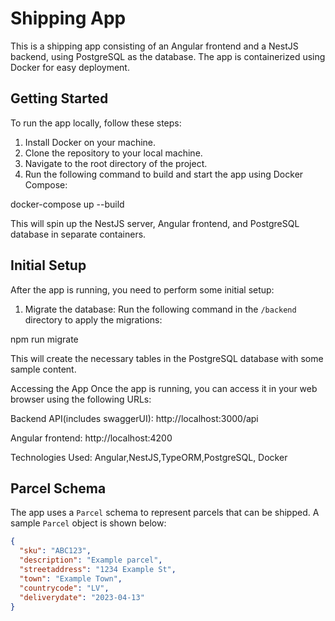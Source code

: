 # Shipping App

This is a shipping app consisting of an Angular frontend and a NestJS backend, using PostgreSQL as the database. The app is containerized using Docker for easy deployment.

## Getting Started

To run the app locally, follow these steps:

1. Install Docker on your machine.
2. Clone the repository to your local machine.
3. Navigate to the root directory of the project.
4. Run the following command to build and start the app using Docker Compose:

docker-compose up --build

This will spin up the NestJS server, Angular frontend, and PostgreSQL database in separate containers.

## Initial Setup

After the app is running, you need to perform some initial setup:

1. Migrate the database: Run the following command in the `/backend` directory to apply the migrations:

npm run migrate


This will create the necessary tables in the PostgreSQL database with some sample content.

Accessing the App
Once the app is running, you can access it in your web browser using the following URLs:

Backend API(includes swaggerUI): http://localhost:3000/api

Angular frontend: http://localhost:4200

Technologies Used: Angular,NestJS,TypeORM,PostgreSQL, Docker

## Parcel Schema

The app uses a `Parcel` schema to represent parcels that can be shipped. A sample `Parcel` object is shown below:

```json
{
  "sku": "ABC123",
  "description": "Example parcel",
  "streetaddress": "1234 Example St",
  "town": "Example Town",
  "countrycode": "LV",
  "deliverydate": "2023-04-13"
}